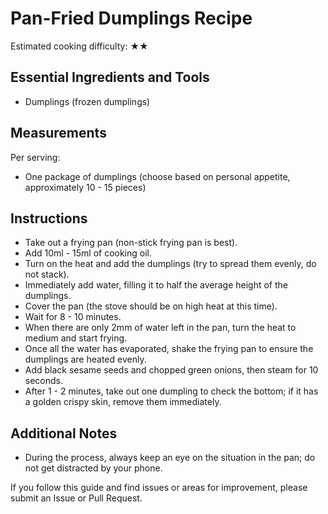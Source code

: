 # Pan-Fried Dumplings Recipe

Estimated cooking difficulty: ★★

## Essential Ingredients and Tools

- Dumplings (frozen dumplings)

## Measurements

Per serving:

- One package of dumplings (choose based on personal appetite, approximately 10 - 15 pieces)

## Instructions

- Take out a frying pan (non-stick frying pan is best).
- Add 10ml - 15ml of cooking oil.
- Turn on the heat and add the dumplings (try to spread them evenly, do not stack).
- Immediately add water, filling it to half the average height of the dumplings.
- Cover the pan (the stove should be on high heat at this time).
- Wait for 8 - 10 minutes.
- When there are only 2mm of water left in the pan, turn the heat to medium and start frying.
- Once all the water has evaporated, shake the frying pan to ensure the dumplings are heated evenly.
- Add black sesame seeds and chopped green onions, then steam for 10 seconds.
- After 1 - 2 minutes, take out one dumpling to check the bottom; if it has a golden crispy skin, remove them immediately.

## Additional Notes

- During the process, always keep an eye on the situation in the pan; do not get distracted by your phone.

If you follow this guide and find issues or areas for improvement, please submit an Issue or Pull Request.
